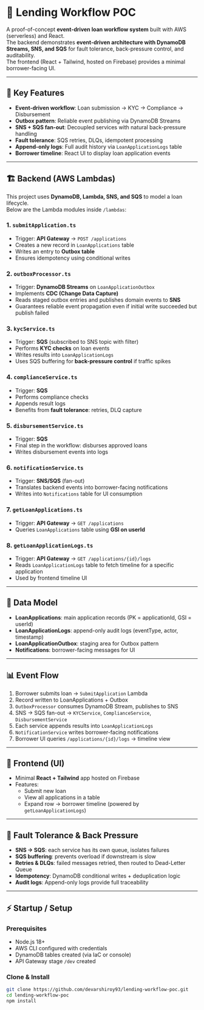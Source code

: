 # 📄 Lending Workflow POC

A proof-of-concept **event-driven loan workflow system** built with AWS (serverless) and React.  
The backend demonstrates **event-driven architecture with DynamoDB Streams, SNS, and SQS** for fault tolerance, back-pressure control, and auditability.  
The frontend (React + Tailwind, hosted on Firebase) provides a minimal borrower-facing UI.

---

## 🚀 Key Features

- **Event-driven workflow**: Loan submission → KYC → Compliance → Disbursement
- **Outbox pattern**: Reliable event publishing via DynamoDB Streams
- **SNS + SQS fan-out**: Decoupled services with natural back-pressure handling
- **Fault tolerance**: SQS retries, DLQs, idempotent processing
- **Append-only logs**: Full audit history via `LoanApplicationLogs` table
- **Borrower timeline**: React UI to display loan application events

---

## 🏗️ Backend (AWS Lambdas)

This project uses **DynamoDB, Lambda, SNS, and SQS** to model a loan lifecycle.  
Below are the Lambda modules inside `/lambdas`:

### 1. `submitApplication.ts`
- Trigger: **API Gateway** → `POST /applications`
- Creates a new record in `LoanApplications` table
- Writes an entry to **Outbox table**
- Ensures idempotency using conditional writes

### 2. `outboxProcessor.ts`
- Trigger: **DynamoDB Streams** on `LoanApplicationOutbox`
- Implements **CDC (Change Data Capture)**
- Reads staged outbox entries and publishes domain events to **SNS**
- Guarantees reliable event propagation even if initial write succeeded but publish failed

### 3. `kycService.ts`
- Trigger: **SQS** (subscribed to SNS topic with filter)
- Performs **KYC checks** on loan events
- Writes results into `LoanApplicationLogs`
- Uses SQS buffering for **back-pressure control** if traffic spikes

### 4. `complianceService.ts`
- Trigger: **SQS**
- Performs compliance checks
- Appends result logs
- Benefits from **fault tolerance**: retries, DLQ capture

### 5. `disbursementService.ts`
- Trigger: **SQS**
- Final step in the workflow: disburses approved loans
- Writes disbursement events into logs

### 6. `notificationService.ts`
- Trigger: **SNS/SQS** (fan-out)
- Translates backend events into borrower-facing notifications
- Writes into `Notifications` table for UI consumption

### 7. `getLoanApplications.ts`
- Trigger: **API Gateway** → `GET /applications`
- Queries `LoanApplications` table using **GSI on userId**

### 8. `getLoanApplicationLogs.ts`
- Trigger: **API Gateway** → `GET /applications/{id}/logs`
- Reads `LoanApplicationLogs` table to fetch timeline for a specific application
- Used by frontend timeline UI

---

## 📂 Data Model

- **LoanApplications**: main application records (PK = applicationId, GSI = userId)
- **LoanApplicationLogs**: append-only audit logs (eventType, actor, timestamp)
- **LoanApplicationOutbox**: staging area for Outbox pattern
- **Notifications**: borrower-facing messages for UI

---

## 📊 Event Flow

1. Borrower submits loan → `SubmitApplication` Lambda  
2. Record written to LoanApplications + Outbox  
3. `OutboxProcessor` consumes DynamoDB Stream, publishes to SNS  
4. SNS → SQS fan-out → `KYCService`, `ComplianceService`, `DisbursementService`  
5. Each service appends results into `LoanApplicationLogs`  
6. `NotificationService` writes borrower-facing notifications  
7. Borrower UI queries `/applications/{id}/logs` → timeline view  

---

## 🎨 Frontend (UI)

- Minimal **React + Tailwind** app hosted on Firebase
- Features:
  - Submit new loan
  - View all applications in a table
  - Expand row → borrower timeline (powered by `getLoanApplicationLogs`)

---

## 🐞 Fault Tolerance & Back Pressure

- **SNS → SQS**: each service has its own queue, isolates failures
- **SQS buffering**: prevents overload if downstream is slow
- **Retries & DLQs**: failed messages retried, then routed to Dead-Letter Queue
- **Idempotency**: DynamoDB conditional writes + deduplication logic
- **Audit logs**: Append-only logs provide full traceability

---

## ⚡ Startup / Setup

### Prerequisites
- Node.js 18+
- AWS CLI configured with credentials
- DynamoDB tables created (via IaC or console)
- API Gateway stage `/dev` created

### Clone & Install
```bash
git clone https://github.com/devarshiroy93/lending-workflow-poc.git
cd lending-workflow-poc
npm install
